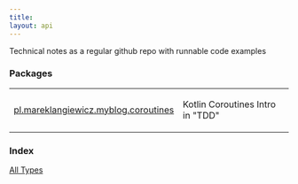 ```yaml
---
title: 
layout: api
---
```




Technical notes as a regular github repo with runnable code examples

### Packages

<table class="api-docs-table">
<tbody>
<tr>
<td markdown="1">
<a href="pl.mareklangiewicz.myblog.coroutines/index.html">pl.mareklangiewicz.myblog.coroutines</a>
</td>
<td markdown="1">

Kotlin Coroutines Intro in "TDD"


</td>
</tr>
</tbody>
</table>

### Index

<a href="alltypes/index.html">All Types</a>